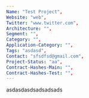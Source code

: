 ```yaml
--- 
Name: "Test Project", 
Website: "web", 
Twitter: "www.twitter.com", 
Architecture: "",
Segment: "",
Category: "",
Application-Category: "",
Tags: "asdasd",
Contact: "sfsdfsd@gmail.com",
Project-Status: "aa",
Contract-Hashes-Main: "",
Contract-Hashes-Test: "",
--- 
```

<!--lang:en--> 
asdasdasdsadsadsads
<!--lang:es--] 

<!--lang:de--] 

<!--lang:fr--] 

<!--lang:pl--] 

<!--lang:uk--] 

[!--lang:*--> 